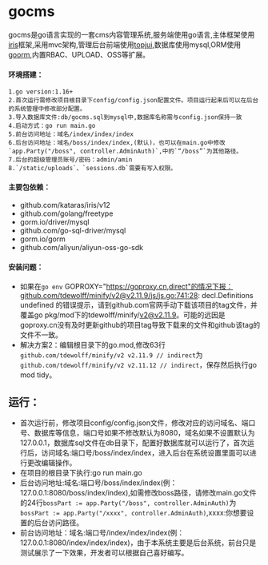 # gocms

gocms是go语言实现的一套cms内容管理系统,服务端使用go语言,主体框架使用[iris](https://github.com/kataras/iris)框架,采用mvc架构,管理后台前端使用[topjui](https://www.topjui.com/),数据库使用mysql,ORM使用[goorm](https://gorm.io),内置RBAC、UPLOAD、OSS等扩展。

#### 环境搭建：

	1.go version:1.16+
	2.首次运行需修改项目根目录下config/config.json配置文件。项目运行起来后可以在后台的系统管理中修改部分配置。
	3.导入数据库文件:db/gocms.sql到mysql中,数据库名称需与config.json保持一致
	4.启动方式：go run main.go
	5.前台访问地址：域名/index/index/index
	6.后台访问地址：域名/boss/index/index,(默认)，也可以在main.go中修改`app.Party("/boss", controller.AdminAuth)`,中的`“/boss”`为其他路径。
	7.后台的超级管理员账号/密码：admin/amin
	8.`/static/uploads`、`sessions.db`需要有写入权限。



#### 主要包依赖：

* github.com/kataras/iris/v12
* github.com/golang/freetype
* gorm.io/driver/mysql
* github.com/go-sql-driver/mysql
* gorm.io/gorm
* github.com/aliyun/aliyun-oss-go-sdk



#### 安装问题：
* 如果在`go env` GOPROXY="https://goproxy.cn,direct"的情况下报：github.com/tdewolff/minify/v2@v2.11.9/js/js.go:741:28: decl.Definitions undefined 的错误提示，请到github.com官网手动下载该项目的tag文件，并覆盖go pkg/mod下的tdewolff/minify/v2@v2.11.9。可能的远因是goproxy.cn没有及时更新github的项目tag导致下载来的文件和github该tag的文件不一致。
* 解决方案2：编辑根目录下的go.mod,修改63行`github.com/tdewolff/minify/v2 v2.11.9 // indirect`为`github.com/tdewolff/minify/v2 v2.11.12 // indirect`，保存然后执行go mod tidy。


## 运行：
* 首次运行前，修改项目config/config.json文件，修改对应的访问域名、端口号、数据库等信息，端口号如果不修改默认为8080，域名如果不设置默认为127.0.0.1，数据库sql文件在db目录下，配置好数据库就可以运行了，首次运行后，访问域名:端口号/boss/index/index，进入后台在系统设置里面可以进行更改编辑操作。
* 在项目的根目录下执行:go run main.go
* 后台访问地址:域名:端口号/boss/index/index(例：127.0.0.1:8080/boss/index/index),如需修改boss路径，请修改main.go文件的24行`bossPart := app.Party("/boss", controller.AdminAuth)`为`bossPart := app.Party("/xxxx", controller.AdminAuth)`,xxxx:你想要设置的后台访问路径。
* 前台访问地址：域名:端口号/index/index/index(例：127.0.0.1:8080/index/index/index)，由于本系统主要是后台系统，前台只是测试展示了一下效果，开发者可以根据自己喜好编写。
